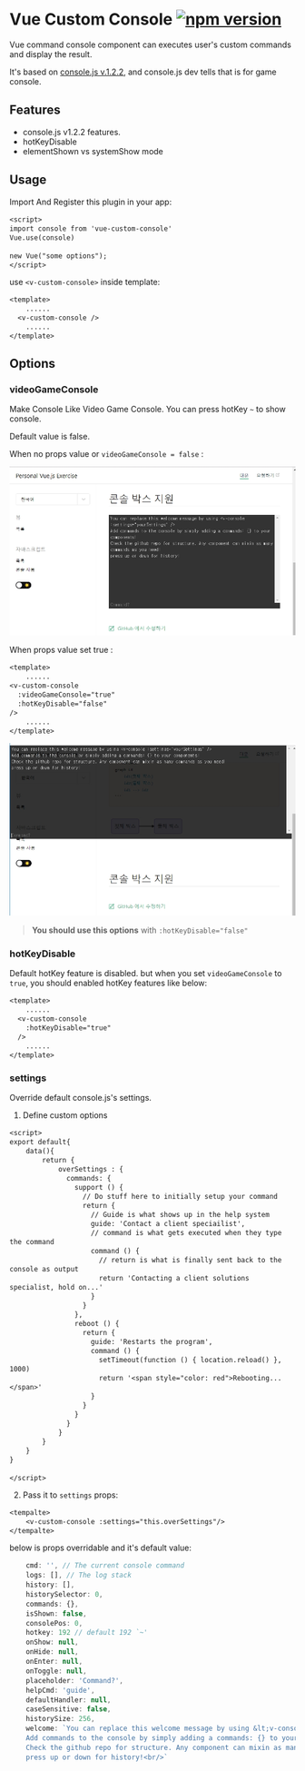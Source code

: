 # Vue Custom Console [![npm version](https://badgen.net/npm/v/vue-custom-console)](https://npm.im/vue-custom-console)

Vue command console component can executes user's custom commands and display the result. 

It's based on [console.js v.1.2.2](https://github.com/amio/console.js/releases/tag/v1.2.0), and console.js dev tells that is for game console.

## Features

- console.js v1.2.2 features.
- hotKeyDisable
- elementShown vs systemShow mode

## Usage

Import And Register this plugin in your app:

```vue
<script>
import console from 'vue-custom-console'
Vue.use(console)

new Vue("some options");
</script>
```

use `<v-custom-console>` inside template:

```vue
<template>
    ......
  <v-custom-console />
    ......
</template>
```

## Options

### videoGameConsole

Make Console Like Video Game Console. You can press hotKey `~` to show console.

Default value is false.

When no props value or `videoGameConsole = false` : 

![](./img/videoGameConsoleFalse.jpg)

When props value set true :

```vue
<template>
    ......
<v-custom-console 
  :videoGameConsole="true"
  :hotKeyDisable="false"
/>
    ......
</template>
```

![](./img/videoGameConsoleTrue.jpg)

> **You should use this options** with `:hotKeyDisable="false"`

### hotKeyDisable

Default hotKey feature is disabled. but when you set `videoGameConsole` to `true`, 
you should enabled hotKey features like below: 

```vue
<template>
    ......
  <v-custom-console 
    :hotKeyDisable="true"
  />
    ......
</template>
```

### settings

Override default console.js's settings.

1. Define custom options

```vue
<script>
export default{
    data(){
        return {
            overSettings : {
              commands: {
                support () {
                  // Do stuff here to initially setup your command
                  return {
                    // Guide is what shows up in the help system
                    guide: 'Contact a client speciailist',
                    // command is what gets executed when they type the command
                    command () {
                      // return is what is finally sent back to the console as output
                      return 'Contacting a client solutions specialist, hold on...'
                    }
                  }
                },
                reboot () {
                  return {
                    guide: 'Restarts the program',
                    command () {
                      setTimeout(function () { location.reload() }, 1000)
                      return '<span style="color: red">Rebooting...</span>'
                    }
                  }
                }
              }
            }
        }
    }
}

</script>

```

2. Pass it to `settings` props: 

```vue
<tempalte>
    <v-custom-console :settings="this.overSettings"/>
</tempalte>
```

below is props overridable and it's default value:

```js
    cmd: '', // The current console command
    logs: [], // The log stack
    history: [],
    historySelector: 0,
    commands: {},
    isShown: false,
    consolePos: 0,
    hotkey: 192 // default 192 `~'
    onShow: null,
    onHide: null,
    onEnter: null,
    onToggle: null,
    placeholder: 'Command?',
    helpCmd: 'guide',
    defaultHandler: null,
    caseSensitive: false,
    historySize: 256,
    welcome: `You can replace this welcome message by using &lt;v-console :settings="yourSettings" /><br>
    Add commands to the console by simply adding a commands: {} to your components!<br/>
    Check the github repo for structure. Any component can mixin as many commands as you need!<br/>
    press up or down for history!<br/>`
```